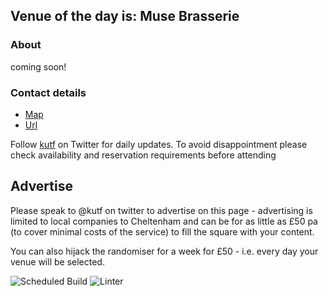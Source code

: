 <!-- lunch_item starts -->
## Venue of the day is: Muse Brasserie

### About

coming soon!

### Contact details

- [Map](https://www.google.com/maps/place/Muse%20Brasserie+Cheltenham/)
- [Url](https://www.musebrasserie.com/)

<!-- lunch_item ends -->


Follow [kutf](https://twitter.com/kutf) on Twitter for daily updates. To avoid disappointment please check availability and reservation requirements before attending

## Advertise

Please speak to @kutf on twitter to advertise on this page - advertising is limited to local companies to Cheltenham and can be for as little as £50 pa (to cover minimal costs of the service) to fill the square with your content.

You can also hijack the randomiser for a week for £50 - i.e. every day your venue will be selected.

![Scheduled Build](https://github.com/Cheltenham-Open-Data/lunches/workflows/Scheduled%20Build/badge.svg)
![Linter](https://github.com/Cheltenham-Open-Data/lunches//workflows/Linter/badge.svg)
